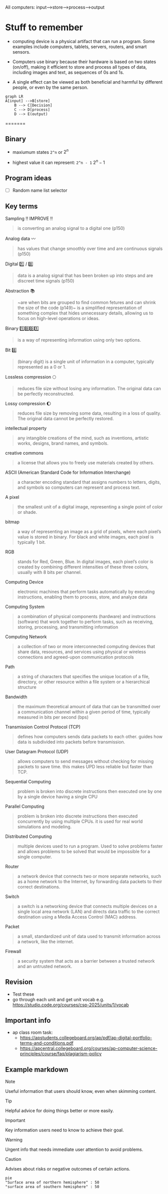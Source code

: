 
All computers: input-->store-->process-->output



# Stuff to remember
-  computing device is a physical artifact that can run a program. Some examples include computers, tablets, servers, routers, and smart sensors.
- Computers use binary because their hardware is based on two states (on/off), making it efficient to store and process all types of data, including images and text, as sequences of 0s and 1s.


- A single effect can be viewed as both beneficial and harmful by different people, or even by the same person.


```mermaid
graph LR
A[input] -->B[store]
    B --> C[Decision]
    C --> D[process]
    D --> E(output)
```




=======
## Binary 
- maxiumum states `2^n` or  ${2^n}$

- highest value it can represent: `2^n - 1` ${{2^n}-1}$

## Program ideas
- [ ] Random name list selector


 
## Key terms

Sampling ‼️  IMPROVE ‼️ 
> is converting an analog signal to a digital one (p150)

Analog data  〰️ 
> has values that change smoothly over time and are continuous signals (p150)

Digital 1️⃣ / 0️⃣ 
>  data is a analog signal that has been broken up into steps and are discreet time signals (p150)

Abstraction 📚 
>  ~are when bits are grouped to find common fetures and can shrink the size of the code (p149)~
> is a simplified representation of something complex that hides unnecessary details, allowing us to focus on high-level operations or ideas.

Binary 1️⃣0️⃣0️⃣1️⃣
> is a way of representing information using only two options.

Bit 0️⃣
> (binary digit) is a single unit of information in a computer, typically represented as a 0 or 1.

Lossless compression  🌕
> reduces file size without losing any information. The original data can be perfectly reconstructed.

Lossy compression 🌔
> reduces file size by removing some data, resulting in a loss of quality. The original data cannot be perfectly restored.



intellectual property 
> any intangible creations of the mind, such as inventions, artistic works, designs, brand names, and symbols.

creative commons 
> a license that allows you to freely use materials created by others.

ASCII (American Standard Code for Information Interchange) 
>  a character encoding standard that assigns numbers to letters, digits, and symbols so computers can represent and process text.

A pixel 
> the smallest unit of a digital image, representing a single point of color or shade.

bitmap 
> a way of representing an image as a grid of pixels, where each pixel’s value is stored in binary. For black and white images, each pixel is typically 1 bit.

RGB 
> stands for Red, Green, Blue. In digital images, each pixel’s color is created by combining different intensities of these three colors, usually with 8 bits per channel.

Computing Device
> electronic machines that perform tasks automatically by executing instructions, enabling them to process, store, and analyze data

Computing System
> a combination of physical components (hardware) and instructions (software) that work together to perform tasks, such as receiving, storing, processing, and transmitting information

Computing Network
> a collection of two or more interconnected computing devices that share data, resources, and services using physical or wireless connections and agreed-upon communication protocols

Path
> a string of characters that specifies the unique location of a file, directory, or other resource within a file system or a hierarchical structure

Bandwidth
> the maximum theoretical amount of data that can be transmitted over a communication channel within a given period of time, typically measured in bits per second (bps)

Transmission Control Protocol (TCP)
> defines how computers sends data packets to each other. guides how data is subdivided into packets before transmission. 

User Datagram Protocol (UDP)
> allows computers to send messages without checking for missing packets to save time. this makes UPD less reliable but faster than TCP.

Sequential Computing
> problem is broken into discrete instructions then executed one by one by a single device having a single CPU

Parallel Computing
> problem is broken into discrete instructions then executed concurrently by using multiple CPUs. it is used for real world simulations and modeling.

Distributed Computing
> multiple devices used to run a program. Used to solve problems faster and allows problems to be solved that would be impossible for a single computer.

Router
> a network device that connects two or more separate networks, such as a home network to the Internet, by forwarding data packets to their correct destinations.

Switch
> a switch is a networking device that connects multiple devices on a single local area network (LAN) and directs data traffic to the correct destination using a Media Access Control (MAC) address.

Packet
> a small, standardized unit of data used to transmit information across a network, like the internet.

Firewall
> a security system that acts as a barrier between a trusted network and an untrusted network.

## Revision
- Test these
- go through each unit and get unit vocab e.g. https://studio.code.org/courses/csp-2025/units/1/vocab


## Important info
- ap class room task: 
    - https://apstudents.collegeboard.org/ap/pdf/ap-digital-portfolio-terms-and-conditions.pdf
    - https://apcentral.collegeboard.org/courses/ap-computer-science-principles/course/faq/plagiarism-policy



## Example markdown
> [!NOTE]
> Useful information that users should know, even when skimming content.

> [!TIP]
> Helpful advice for doing things better or more easily.

> [!IMPORTANT]
> Key information users need to know to achieve their goal.

> [!WARNING]
> Urgent info that needs immediate user attention to avoid problems.

> [!CAUTION]
> Advises about risks or negative outcomes of certain actions.




```mermaid
pie
"Surface area of northern hemisphere" : 50
"surface area of southern hemisphere" : 50
```

